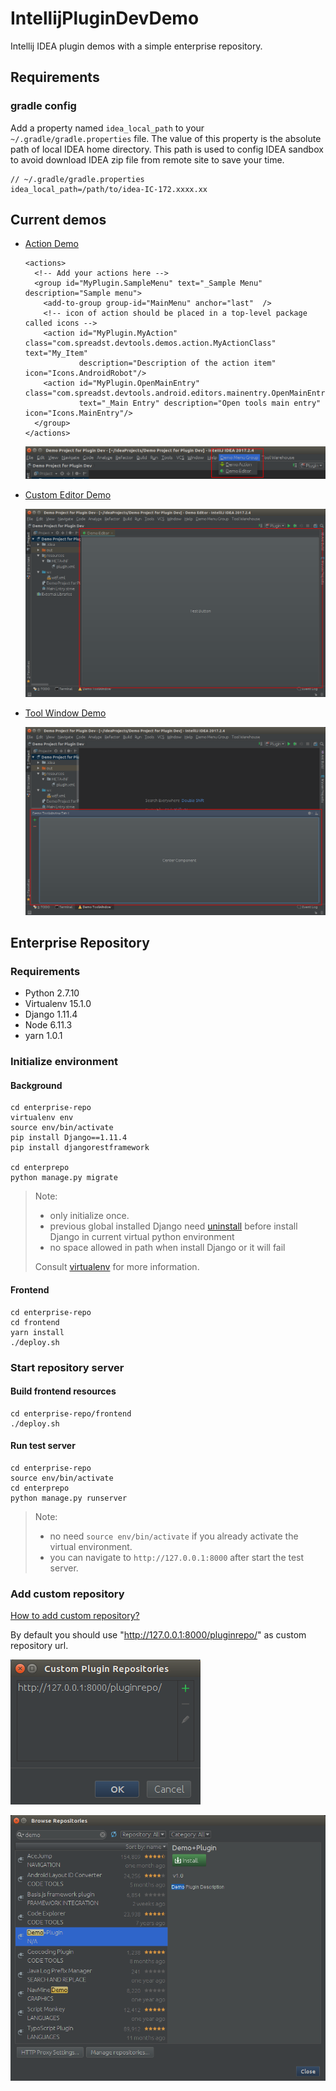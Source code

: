 # IntellijPluginDevDemo

Intellij IDEA plugin demos with a simple enterprise repository.

## Requirements

### gradle config

Add a property named `idea_local_path` to your `~/.gradle/gradle.properties` file. The value of this property is the absolute path of local IDEA home directory. This path is used to config IDEA sandbox to avoid download IDEA zip file from remote site to save your time.

```
// ~/.gradle/gradle.properties
idea_local_path=/path/to/idea-IC-172.xxxx.xx
```

## Current demos

- [Action Demo](src/main/java/com/spreadst/devtools/demos/action/MyActionClass.java)

  ```
  <actions>
    <!-- Add your actions here -->
    <group id="MyPlugin.SampleMenu" text="_Sample Menu" description="Sample menu">
      <add-to-group group-id="MainMenu" anchor="last"  />
      <!-- icon of action should be placed in a top-level package called icons -->
      <action id="MyPlugin.MyAction" class="com.spreadst.devtools.demos.action.MyActionClass" text="My_Item"
              description="Description of the action item" icon="Icons.AndroidRobot"/>
      <action id="MyPlugin.OpenMainEntry" class="com.spreadst.devtools.android.editors.mainentry.OpenMainEntryAction"
              text="_Main Entry" description="Open tools main entry" icon="Icons.MainEntry"/>
    </group>
  </actions>
  ```

  ![snapshot](snapshots/plugin_action_demo.png)

- [Custom Editor Demo](src/main/java/com/spreadst/devtools/editors/mainentry/)

  ![custom editor snapshot](snapshots/plugin_custom_editor_demo.png)

- [Tool Window Demo](src/main/java/com/spreadst/devtools/demos/toolwindow)

  ![tool window snapshot](snapshots/plugin_tool_window_demo.png)

## Enterprise Repository

### Requirements

  - Python 2.7.10
  - Virtualenv 15.1.0
  - Django 1.11.4
  - Node 6.11.3
  - yarn 1.0.1

### Initialize environment

#### Background

```
cd enterprise-repo
virtualenv env
source env/bin/activate
pip install Django==1.11.4
pip install djangorestframework

cd enterprepo
python manage.py migrate
```

> Note:
>
> - only initialize once.
> - previous global installed  Django need [uninstall][install django] before install Django in current virtual python environment
> - no space allowed in path when install Django or it will fail
>
> Consult [virtualenv][virtualenv] for more information.

#### Frontend

```
cd enterprise-repo
cd frontend
yarn install
./deploy.sh
```

### Start repository server

#### Build frontend resources

```
cd enterprise-repo/frontend
./deploy.sh
```

#### Run test server

```
cd enterprise-repo
source env/bin/activate
cd enterprepo
python manage.py runserver
```

> Note:
>
> - no need `source env/bin/activate` if you already activate the virtual environment.
> - you can navigate to `http://127.0.0.1:8000` after start the test server.

### Add custom repository

[How to add custom repository?][add custom repository]

By default you should use "http://127.0.0.1:8000/pluginrepo/" as custom repository url.

![Custom Plugin Repositories](./snapshots/custom_plugin_repositories.png)

![DemoPlugin in Custom Repository](./snapshots/demo_plugin_in_custom_repository.png)

<!-- Add links here -->
[virtualenv]: https://virtualenv.pypa.io/en/stable/
[install django]: https://docs.djangoproject.com/en/1.11/topics/install/
[add custom repository]: https://www.jetbrains.com/help/idea/managing-enterprise-plugin-repositories.html#add_plugin_repos
